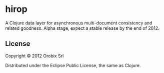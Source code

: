 # hirop

A Clojure data layer for asynchronous multi-document consistency and related goodness. Alpha stage, expect a stable release by the end of 2012.

## License

Copyright © 2012 Orobix Srl

Distributed under the Eclipse Public License, the same as Clojure.
